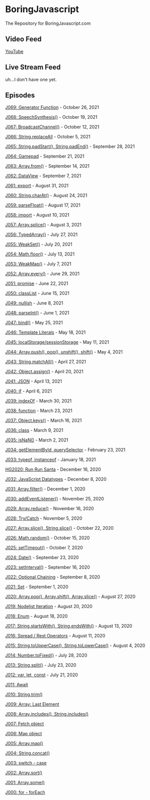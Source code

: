 # BoringJavascript
The Repository for BoringJavascript.com

## Video Feed

[YouTube](https://www.youtube.com/channel/UCKZ7CV6fI7xlh7zIE9TWqgw)

## Live Stream Feed

uh...I don't have one yet.

## Episodes

[J069: Generator Function](https://youtu.be/CD3QNGi5Sbc0) - October 26, 2021

[J068: SpeechSynthesis()](https://youtu.be/dgroOPDDMX0) - October 19, 2021

[J067: BroadcastChannel()](https://youtu.be/P8ibXpQa428) - October 12, 2021

[J066: String.replaceAll](https://youtu.be/Y-46qHE196Y) - October 5, 2021

[J065: String.padStart(), String.padEnd()](https://youtu.be/xvgKD0eGJZY) - September 28, 2021

[J064: Gamepad](https://youtu.be/bKTnFosuBI4) - September 21, 2021

[J063: Array.from()](https://youtu.be/_rHhSuJnJjs) - September 14, 2021

[J062: DataView](https://youtu.be/X1iZME9zyX8) - September 7, 2021

[J061: export](https://youtu.be/ykxiPKRtOgM) - August 31, 2021

[J060: String.charAt()](https://youtu.be/cDY43puuPTc) - August 24, 2021

[J059: parseFloat()](https://youtu.be/uZ3EJOMKCMs) - August 17, 2021

[J058: import](https://youtu.be/TzqrGDp1soU) - August 10, 2021

[J057: Array.splice()](https://youtu.be/uLFvzUUXfUg) - August 3, 2021

[J056: TypedArray()](https://youtu.be/L5AuuCttleE) - July 27, 2021

[J055: WeakSet()](https://youtu.be/w55XRs0Kduw) - July 20, 2021

[J054: Math.floor()](https://youtu.be/0H37FKYsljY) - July 13, 2021

[J053: WeakMap()](https://youtu.be/ajmdlQd1jSQ) - July 7, 2021

[J052: Array.every()](https://youtu.be/gufqWrKTdvs) - June 29, 2021

[J051: promise](https://youtu.be/FvV0QuzhtBA) - June 22, 2021

[J050: classList](https://youtu.be/dDV5I8aX31M) - June 15, 2021

[J049: nullish](https://youtu.be/Z5JoVmuIKLU) - June 8, 2021

[J048: parseInt()](https://youtu.be/6hOxAosLxLk) - June 1, 2021

[J047: bind()](https://youtu.be/-AEkGfkt_dc) - May 25, 2021

[J046: Template Literals](https://youtu.be/ksHB4_mlZF8) - May 18, 2021

[J045: localStorage/sessionStorage](https://youtu.be/tU55kvEozcg) - May 11, 2021

[J044: Array.push(), pop(), unshift(), shift()](https://youtu.be/x9ym9Ne7wjI) - May 4, 2021

[J043: String.matchAll()](https://youtu.be/kEHI52TD3Jo) - April 27, 2021

[J042: Object.assign()](https://youtu.be/AR_9GHeGuJI) - April 20, 2021

[J041: JSON](https://youtu.be/CpxK2hdX8LE) - April 13, 2021

[J040: if](https://youtu.be/-s7c8IUljhw) - April 6, 2021

[J039: indexOf](https://youtu.be/mTreB70U2As) - March 30, 2021

[J038: function](https://youtu.be/ErmF-yiSZtM) - March 23, 2021

[J037: Object.keys()](https://youtu.be/akOgCqcCz5c) - March 16, 2021

[J036: class](https://youtu.be/kb9w_pkCxIQ) - March 9, 2021

[J035: isNaN()](https://youtu.be/0ivx7E4LxPM) - March 2, 2021

[J034: getElementById, querySelector](https://youtu.be/S0PDxhGNwNQ) - February 23, 2021

[J033: typeof, instanceof](https://youtu.be/-txNRBNZMFc) - January 18, 2021

[HG2020: Run Run Santa](https://youtu.be/vM2JG3t3czY) - December 16, 2020

[J032: JavaScript Datatypes](https://youtu.be/gp2oMOEl3To) - December 8, 2020

[J031: Array.filter()](https://youtu.be/_OOuvQZZQlo) - December 1, 2020

[J030: addEventListener()](https://youtu.be/HqPXZUhXshc) - November 25, 2020

[J029: Array.reduce()](https://youtu.be/vh41SnnAkFk) - November 16, 2020

[J028: Try/Catch](https://youtu.be/wTfghkGsI_A) - November 5, 2020

[J027: Array.slice(), String.slice()](https://youtu.be/BVr90rokBcQ) - October 22, 2020

[J026: Math.random()](https://youtu.be/6izYPvGcJUQ) - October 15, 2020

[J025: setTimeout()](https://youtu.be/Yeax146AZjI) - October 7, 2020

[J024: Date()](https://youtu.be/EsZrFvUuJww) - September 23, 2020

[J023: setInterval()](https://youtu.be/YnhXwgFJB10) - September 16, 2020

[J022: Optional Chaining](https://youtu.be/6zMC6COnlJ4) - September 8, 2020

[J021: Set](https://youtu.be/eh6RRgjK3w8) - September 1, 2020

[J020: Array.pop(), Array.shift(), Array.slice()](https://youtu.be/gANoYLsMi4Y) - August 27, 2020

[J019: Nodelist Iteration](https://youtu.be/no_Q0p6z6k8) - August 20, 2020

[J018: Enum](https://youtu.be/-AFf_pFaapY) - August 18, 2020

[J017: String.startsWith(), String.endsWith()](https://youtu.be/kmAmaiI9vd0) - August 13, 2020

[J016: Spread / Rest Operators](https://www.youtu.be/T-S0ItmlKcY) - August 11, 2020

[J015: String.toUpperCase(), String.toLowerCase()](https://www.youtu.be/97Z1jvON3yE) - August 4, 2020

[J014: Number.toFixed()](https://www.youtu.be/VmdnWkJ95z4) - July 28, 2020

[J013: String.split()](https://www.youtu.be/fmwaNgcHT7k) - July 23, 2020

[J012: var, let, const](https://www.youtu.be/xVnif1lBLc8) - July 21, 2020

[J011: Await](https://www.youtu.be/bdiWZJoqnA8)

[J010: String.trim()](https://www.youtu.be/pBaVBkdWsUs)

[J009: Array: Last Element](https://www.youtu.be/DoyYvRvlvm4)

[J008: Array.includes(), String.includes()](https://www.youtu.be/en9wsW9DbVY)

[J007: Fetch object](https://www.youtu.be/xrIF0EVY8dE)

[J006: Map object](https://www.youtu.be/c7UQZyhm4gE)

[J005: Array.map()](https://www.youtu.be/o2UTttTjSQ0)

[J004: String.concat()](https://www.youtu.be/JHVojQgJseA)

[J003: switch - case](https://www.youtu.be/NFSfvQJcqEo)

[J002: Array.sort()](https://www.youtu.be/4uSc4Wdy20Y)

[J001: Array.some()](https://www.youtu.be/bKZCNUel8U4)

[J000: for - forEach](https://www.youtu.be/adyuiQ6bNtM)
